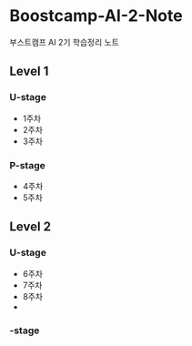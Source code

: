 # Boostcamp-AI-2-Note

부스트캠프 AI 2기 학습정리 노트

## Level 1
### U-stage
- 1주차
- 2주차
- 3주차

### P-stage
- 4주차
- 5주차

## Level 2
### U-stage
- 6주차
- 7주차
- 8주차 
- 
### -stage
